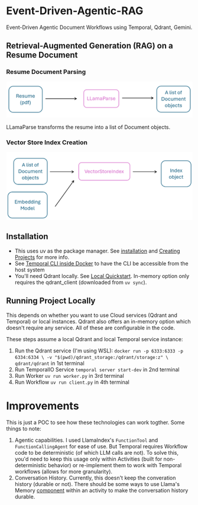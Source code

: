 # Event-Driven-Agentic-RAG

Event-Driven Agentic Document Workflows using Temporal, Qdrant, Gemini. 

## Retrieval-Augmented Generation (RAG) on a Resume Document

### Resume Document Parsing
![Resume Parse](resume_parse_flow.png)

LLamaParse transforms the resume into a list of Document objects.

### Vector Store Index Creation

![Resume Indexing](index_resume_flow.png)

## Installation 
- This uses uv as the package manager. See [installation](https://docs.astral.sh/uv/getting-started/installation/) and [Creating Projects](https://docs.astral.sh/uv/concepts/projects/init/) for more info. 
- See [Temporal CLI inside Docker](https://docs.temporal.io/cli#installation) to have the CLI be accessible from the host system
- You'll need Qdrant locally. See [Local Quickstart](https://qdrant.tech/documentation/quickstart/). In-memory option only requires the qdrant_client (downloaded from `uv sync`).

## Running Project Locally
This depends on whether you want to use Cloud services (Qdrant and Temporal) or local instances. Qdrant also offers an in-memory option which doesn't require any service. All of these are configurable in the code. 

These steps assume a local Qdrant and local Temporal service instance: 
1. Run the Qdrant service (I'm using WSL): `docker run -p 6333:6333 -p 6334:6334 \
    -v "$(pwd)/qdrant_storage:/qdrant/storage:z" \
    qdrant/qdrant` in 1st terminal
2. Run TemporalIO Service `temporal server start-dev` in 2nd terminal
3. Run Worker `uv run worker.py` in 3rd terminal
4. Run Workflow `uv run client.py` in 4th terminal 

# Improvements
This is just a POC to see how these technologies can work togther. Some things to note:
1. Agentic capabilities. I used LlamaIndex's `FunctionTool` and `FunctionCallingAgent` for ease of use. But Temporal requires Workflow code to be deterministic (of which LLM calls are not). To solve this, you'd need to keep this usage only within Activities (built for non-deterministic behavior) or re-implement them to work with Temporal workflows (allows for more granularity).
2. Conversation History. Currently, this doesn't keep the converation history (durable or not). There should be some ways to use Llama's Memory [component](https://docs.llamaindex.ai/en/stable/module_guides/deploying/agents/memory/) within an activity to make the conversation history durable. 